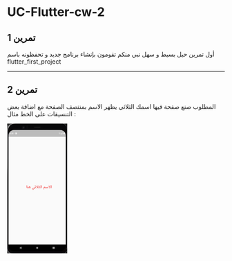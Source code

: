 # UC-Flutter-cw-2

## تمرين 1
أول تمرين حيل بسيط و سهل  نبي منكم تقومون بإنشاء برنامج جديد و تحفظونه باسم flutter_first_project
________________________________________________________________________________________________________________________________

## تمرين 2
المطلوب صنع صفحة فيها اسمك الثلاثي يظهر الاسم بمنتصف الصفحة مع اضافة بعض التنسيقات على الخط مثال :

<img src="/images/c1-cw2.jpg" height="300" />
